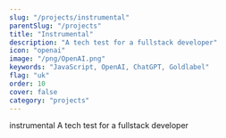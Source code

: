 ```yaml
---
slug: "/projects/instrumental"
parentSlug: "/projects"
title: "Instrumental"
description: "A tech test for a fullstack developer"
icon: "openai"
image: "/png/OpenAI.png"
keywords: "JavaScript, OpenAI, ChatGPT, Goldlabel"
flag: "uk"
order: 10
cover: false
category: "projects"
---
```

instrumental
A tech test for a fullstack developer
